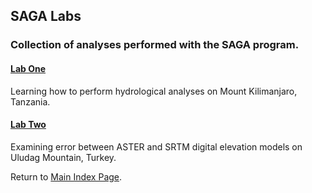 ## SAGA Labs
### Collection of analyses performed with the SAGA program.




#### [Lab One](kilimanjaro/aa_saga_lab.md)
Learning how to perform hydrological analyses on Mount Kilimanjaro, Tanzania.


#### [Lab Two](uludag/aa_uludag_lab.md)
Examining error between ASTER and SRTM digital elevation models on Uludag Mountain, Turkey.

Return to [Main Index Page](../index.md).

